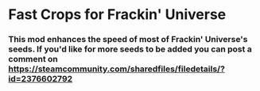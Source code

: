 
# Fast Crops for Frackin' Universe

### This mod enhances the speed of most of Frackin' Universe's seeds. If you'd like for more seeds to be added you can post a comment on https://steamcommunity.com/sharedfiles/filedetails/?id=2376602792
